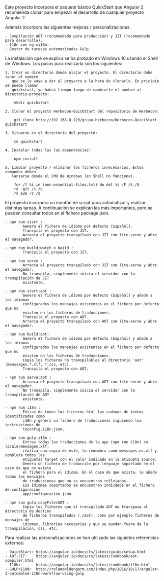 Este proyecto incorpora el paquete básico QuickStart que Angular 2 recomienda
clonar para empezar el desarrollo de cualquier proyecto Angular 2.



Además incorpora las siguientes mejoras / personalizaciones:

    - Compilación AOT (recomendado para producción) y JIT (recomendado para desarrollo).
    - I18n con ng-xi18n.
    - Gestor de taresas automatizadas Gulp.



La instalación que se explica se ha probado en Windows 10 usando el Shell de Windows.
Los pasos para realizarla son los siguientes:

    1. Crear un directorio donde alojar el proyecto. El directorio debe tener el nombre
       que se le vaya a dar al proyecto a la hora de clonarlo. En pricipio se puede llamar 
       quickstart, ya habrá tiempo luego de cambiarle el nombre al directorio-proyecto:

        mkdir quickstart
    
    2. Clonar el proyecto Herbecon-QuickStart del repositorio de Herbecon:
    
        git clone http://192.168.0.123/grupo-herbecon/Herbecon-QuickStart quickstart

    3. Situarse en el directorio del proyecto:
        
        cd quickstart
    
    4. Instalar todas las las dependencias:
       
        npm install

    5. Limpiar proyecto / eliminar los ficheros innecesarios. Estos comandos deben
       lanzarse desde el CMD de Windows (en Shell no funciona).

        for /f %i in (non-essential-files.txt) do del %i /F /S /Q
        rd .git /s /q
        rd e2e /s /q
     


El proyecto incorpora un montón de script para automatizar y realizar distintas tareas.
A continuación se explican las más importantes, pero se pueden consultar todos en el
fichero package.json.

    - npm run start : 
            Genera el fichero de idioma por defecto (Español).
            Transpila el proyecto con JIT. 
            Arranca el proyecto transpilado con JIT con lite-serve y abre el navegador.

    - npm run build:watch o build : 
            Transpila el proyecto con JIT.

    - npm run serve : 
            Arranca el proyecto transpilado con JIT con lite-serve y abre el navegador. 
            No transpila, simplemente inicia el servidor con la transpilación de JIT 
            existente.

    - npm run start:aot : 
            Genera el fichero de idioma por defecto (Español) y añade a los idiomas
            configurados los mensajes existentes en el fichero por defecto que no
            existen en los ficheros de traducciones.
            Transpila el proyecto con AOT. 
            Arranca el proyecto transpilado con AOT con lite-serve y abre el navegador.

    - npm run build:aot: 
            Genera el fichero de idioma por defecto (Español) y añade a los idiomas
            configurados los mensajes existentes en el fichero por defecto que no
            existen en los ficheros de traducciones.
            Copia los ficheros no transpilables al directorio 'aot' (menssages.*.xlf, *.css, etc). 
            Transpila el proyecto con AOT. 

    - npm run serve:aot : 
            Arranca el proyecto transpilado con AOT con lite-serve y abre el navegador. 
            No transpila, simplemente inicia el servidor con la transpilación de AOT 
            existente.

    - npm run i18n :
            Extrae de todos los ficheros html las cadenas de textos identificadas como 
            i18n y genera un fichero de traducciones siguiendo lsa instrucciones de
            tsconfig.i18n.json.
    
    - npm run gulp:i18n :
            Extrae todas las traducciones de la app (npm run i18n) en locale/messages.xlf,
            realiza una copia de este, la renombra como messages.es.xlf y completa todos las
            etiquetas target con el valor indicado en la etiqueta source.
            Genera un fichero de traducción por lenguaje soportado en el caso de que no exista
            el fichero para el idioma. En el caso de que exista, le añade todas los mensajes
            de traducciones que no se encuentran reflejados.
            Los idiomas soportados se encuentran indicados en el fichero de configuración
            app/configuracion.json.

    - npm run gulp:copyFilesAOT :
            Copia los ficheros que el transpilado AOT no transpasa al directorio de destino
            de ficheros transpilados (./aot). Como por ejemplo ficheros de mensajes de
            idiomas, librerias necesarias y que se quedan fuera de la transpilación, css, etc.



Para realizar las personalizaciones se han utilizado las siguietes referencias externas:

    - QuickStart: https://angular.io/docs/ts/latest/guide/setup.html
    - AOT-JIT:    https://angular.io/docs/ts/latest/cookbook/aot-compiler.html
    - I18N:       https://angular.io/docs/ts/latest/cookbook/i18n.html
    - GULP+I18N:  http://rolandoldengarm.com/index.php/2016/10/17/angular-2-automated-i18n-workflow-using-gulp
